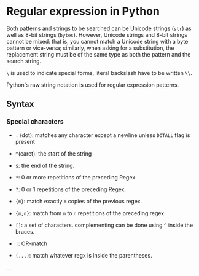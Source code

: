 # Regular expression in Python

Both patterns and strings to be searched can be Unicode strings (`str`) as well as 8-bit strings (`bytes`). However, Unicode strings and 8-bit strings cannot be mixed: that is, you cannot match a Unicode string with a byte pattern or vice-versa; similarly, when asking for a substitution, the replacement string must be of the same type as both the pattern and the search string.

`\` is used to indicate special forms, literal backslash have to be written `\\`.

Python's raw string notation is used for regular expression patterns.

## Syntax

### Special characters

- `.` (dot): matches any character except a newline unless `DOTALL` flag is present

- `^`(caret): the start of the string

- `$`: the end of the string.

- `*`: 0 or more repetitions of the preceding Regex.

- `?`: 0 or 1 repetitions of the preceding Regex.

- `{m}`: match exactly `m` copies of the previous regex.

- `{m,n}`: match from `m` to `n` repetitions of the preceding regex.

- `[]`: a set of characters. complementing can be done using `^` inside the braces.

- `|`: OR-match 

- `(...)`: match whatever regx is inside the parentheses.

...


